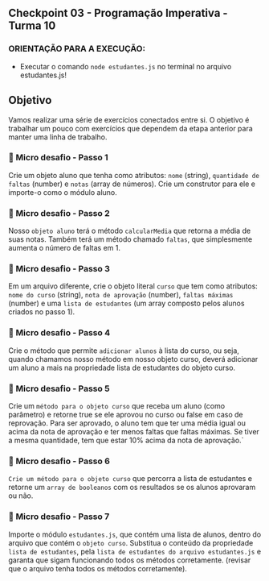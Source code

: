 ## Checkpoint 03 - Programação Imperativa - Turma 10

### ORIENTAÇÃO PARA A EXECUÇÃO:

- Executar o comando `node estudantes.js` no terminal no arquivo estudantes.js!

## Objetivo

Vamos realizar uma série de exercícios conectados entre si. O objetivo é trabalhar
um pouco com exercícios que dependem da etapa anterior para manter uma linha de
trabalho.

### 📌 Micro desafio - Passo 1

Crie um objeto aluno que tenha como atributos: `nome` (string), `quantidade de faltas`
(number) e `notas` (array de números). Crie um construtor para ele e importe-o como o
módulo aluno.

### 📌 Micro desafio - Passo 2

Nosso `objeto aluno` terá o método `calcularMedia` que retorna a média de suas notas.
Também terá um método chamado `faltas`, que simplesmente aumenta o número de faltas
em 1.

### 📌 Micro desafio - Passo 3

Em um arquivo diferente, crie o objeto literal `curso` que tem como atributos: `nome do curso` 
(string), `nota de aprovação` (number), `faltas máximas` (number) e uma `lista de estudantes` 
(um array composto pelos alunos criados no passo 1).

### 📌 Micro desafio - Passo 4

Crie o método que permite `adicionar alunos` à lista do curso, ou seja, quando
chamamos nosso método em nosso objeto curso, deverá adicionar um aluno a mais na
propriedade lista de estudantes do objeto curso.

### 📌 Micro desafio - Passo 5

Crie um `método para o objeto curso` que receba um aluno (como parâmetro) e
 retorne true se ele aprovou no curso ou false em caso de reprovação.
Para ser aprovado, o aluno tem que ter uma média igual ou acima da nota de aprovação
e ter menos faltas que faltas máximas. Se tiver a mesma quantidade, tem que estar
10% acima da nota de aprovação.`

### 📌 Micro desafio - Passo 6

`Crie um método para o objeto curso` que percorra a lista de estudantes e retorne um
`array de booleanos` com os resultados se os alunos aprovaram ou não.

### 📌 Micro desafio - Passo 7

Importe o módulo `estudantes.js`, que contém uma lista de alunos, dentro do arquivo
que contém o `objeto curso`. Substitua o conteúdo da propriedade `lista de estudantes`, 
pela `lista de estudantes do arquivo estudantes.js` e garanta que sigam funcionando todos os
métodos corretamente. (revisar que o arquivo tenha todos os métodos corretamente).
